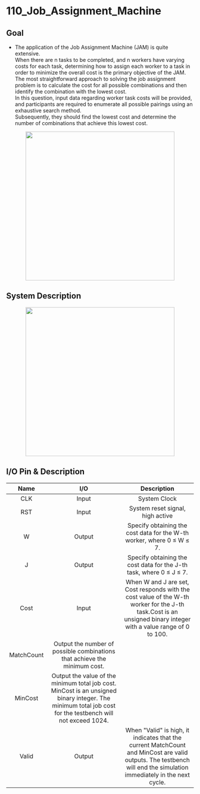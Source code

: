 # 110_Job_Assignment_Machine
## Goal
* The application of the Job Assignment Machine (JAM) is quite extensive.  
  When there are n tasks to be completed, and n workers have varying costs for each task, determining how to assign each worker to a task in order to minimize the overall cost is the primary objective of the JAM.  
  The most straightforward approach to solving the job assignment problem is to calculate the cost for all possible combinations and then identify the combination with the lowest cost.  
  In this question, input data regarding worker task costs will be provided, and participants are required to enumerate all possible pairings using an exhaustive search method.  
  Subsequently, they should find the lowest cost and determine the number of combinations that achieve this lowest cost.
<p align="center">
<img src=https://github.com/yuchengwang1121/IC_Contest_Practice/assets/73687292/2751b359-6532-40af-a9ad-a83f72cf7fd0 width="400px" >
</p>

## System Description
<p align="center">
<img src=https://github.com/yuchengwang1121/IC_Contest_Practice/assets/73687292/4d98aeb9-4b30-435e-a085-32d1477a84c4 width="400px" >
</p>

## I/O Pin & Description
|Name|I/O|Description|
|:---:|:---:|:---:|
|CLK|Input|System Clock|
|RST|Input|System reset signal, high active|
|W|Output|Specify obtaining the cost data for the W-th worker, where 0 ≤ W ≤ 7.|
|J|Output|Specify obtaining the cost data for the J-th task, where 0 ≤ J ≤ 7.|
|Cost|Input|When W and J are set, Cost responds with the cost value of the W-th worker for the J-th task.Cost is an unsigned binary integer with a value range of 0 to 100.|
|MatchCount|Output the number of possible combinations that achieve the minimum cost.|
|MinCost|Output the value of the minimum total job cost. MinCost is an unsigned binary integer. The minimum total job cost for the testbench will not exceed 1024.|
|Valid|Output|When "Valid" is high, it indicates that the current MatchCount and MinCost are valid outputs. The testbench will end the simulation immediately in the next cycle.|
